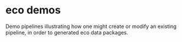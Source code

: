 eco demos
=========

Demo pipelines illustrating how one might create or modify an existing pipeline, in
order to generated eco data packages.
